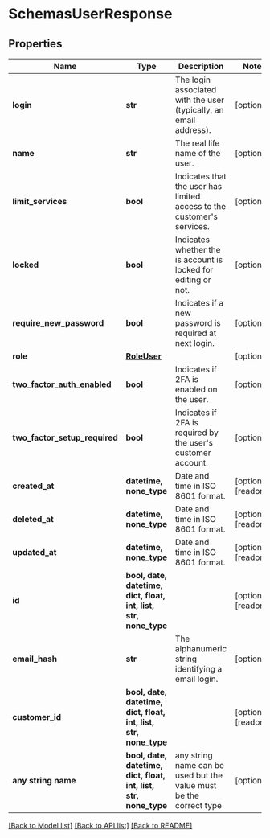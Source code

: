 # SchemasUserResponse


## Properties
Name | Type | Description | Notes
------------ | ------------- | ------------- | -------------
**login** | **str** | The login associated with the user (typically, an email address). | [optional] 
**name** | **str** | The real life name of the user. | [optional] 
**limit_services** | **bool** | Indicates that the user has limited access to the customer&#39;s services. | [optional] 
**locked** | **bool** | Indicates whether the is account is locked for editing or not. | [optional] 
**require_new_password** | **bool** | Indicates if a new password is required at next login. | [optional] 
**role** | [**RoleUser**](RoleUser.md) |  | [optional] 
**two_factor_auth_enabled** | **bool** | Indicates if 2FA is enabled on the user. | [optional] 
**two_factor_setup_required** | **bool** | Indicates if 2FA is required by the user&#39;s customer account. | [optional] 
**created_at** | **datetime, none_type** | Date and time in ISO 8601 format. | [optional] [readonly] 
**deleted_at** | **datetime, none_type** | Date and time in ISO 8601 format. | [optional] [readonly] 
**updated_at** | **datetime, none_type** | Date and time in ISO 8601 format. | [optional] [readonly] 
**id** | **bool, date, datetime, dict, float, int, list, str, none_type** |  | [optional] [readonly] 
**email_hash** | **str** | The alphanumeric string identifying a email login. | [optional] 
**customer_id** | **bool, date, datetime, dict, float, int, list, str, none_type** |  | [optional] [readonly] 
**any string name** | **bool, date, datetime, dict, float, int, list, str, none_type** | any string name can be used but the value must be the correct type | [optional]

[[Back to Model list]](../README.md#documentation-for-models) [[Back to API list]](../README.md#documentation-for-api-endpoints) [[Back to README]](../README.md)


